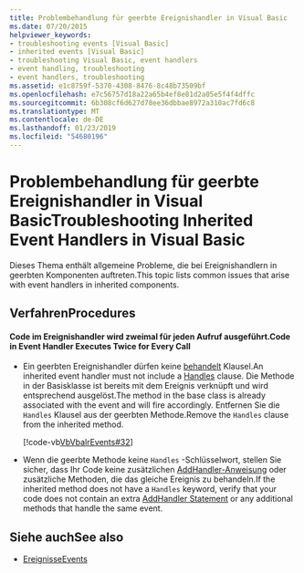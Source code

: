 ```yaml
---
title: Problembehandlung für geerbte Ereignishandler in Visual Basic
ms.date: 07/20/2015
helpviewer_keywords:
- troubleshooting events [Visual Basic]
- inherited events [Visual Basic]
- troubleshooting Visual Basic, event handlers
- event handling, troubleshooting
- event handlers, troubleshooting
ms.assetid: e1c8759f-5370-4308-8476-8c48b73509bf
ms.openlocfilehash: e7c56757d18a22a65b4ef8e81d2a05e5f4f4dffc
ms.sourcegitcommit: 6b308cf6d627d78ee36dbbae8972a310ac7fd6c8
ms.translationtype: MT
ms.contentlocale: de-DE
ms.lasthandoff: 01/23/2019
ms.locfileid: "54680196"
---
```

# <a name="troubleshooting-inherited-event-handlers-in-visual-basic"></a><span data-ttu-id="04aea-102">Problembehandlung für geerbte Ereignishandler in Visual Basic</span><span class="sxs-lookup"><span data-stu-id="04aea-102">Troubleshooting Inherited Event Handlers in Visual Basic</span></span>
<span data-ttu-id="04aea-103">Dieses Thema enthält allgemeine Probleme, die bei Ereignishandlern in geerbten Komponenten auftreten.</span><span class="sxs-lookup"><span data-stu-id="04aea-103">This topic lists common issues that arise with event handlers in inherited components.</span></span>  
  
## <a name="procedures"></a><span data-ttu-id="04aea-104">Verfahren</span><span class="sxs-lookup"><span data-stu-id="04aea-104">Procedures</span></span>  
  
#### <a name="code-in-event-handler-executes-twice-for-every-call"></a><span data-ttu-id="04aea-105">Code im Ereignishandler wird zweimal für jeden Aufruf ausgeführt.</span><span class="sxs-lookup"><span data-stu-id="04aea-105">Code in Event Handler Executes Twice for Every Call</span></span>  
  
-   <span data-ttu-id="04aea-106">Ein geerbten Ereignishandler dürfen keine [behandelt](../../../../visual-basic/language-reference/statements/handles-clause.md) Klausel.</span><span class="sxs-lookup"><span data-stu-id="04aea-106">An inherited event handler must not include a [Handles](../../../../visual-basic/language-reference/statements/handles-clause.md) clause.</span></span> <span data-ttu-id="04aea-107">Die Methode in der Basisklasse ist bereits mit dem Ereignis verknüpft und wird entsprechend ausgelöst.</span><span class="sxs-lookup"><span data-stu-id="04aea-107">The method in the base class is already associated with the event and will fire accordingly.</span></span> <span data-ttu-id="04aea-108">Entfernen Sie die `Handles` Klausel aus der geerbten Methode.</span><span class="sxs-lookup"><span data-stu-id="04aea-108">Remove the `Handles` clause from the inherited method.</span></span>  
  
     [!code-vb[VbVbalrEvents#32](../../../../visual-basic/language-reference/statements/codesnippet/VisualBasic/troubleshooting-inherited-event-handlers_1.vb)]  
  
-   <span data-ttu-id="04aea-109">Wenn die geerbte Methode keine `Handles` -Schlüsselwort, stellen Sie sicher, dass Ihr Code keine zusätzlichen [AddHandler-Anweisung](../../../../visual-basic/language-reference/statements/addhandler-statement.md) oder zusätzliche Methoden, die das gleiche Ereignis zu behandeln.</span><span class="sxs-lookup"><span data-stu-id="04aea-109">If the inherited method does not have a `Handles` keyword, verify that your code does not contain an extra [AddHandler Statement](../../../../visual-basic/language-reference/statements/addhandler-statement.md) or any additional methods that handle the same event.</span></span>  
  
## <a name="see-also"></a><span data-ttu-id="04aea-110">Siehe auch</span><span class="sxs-lookup"><span data-stu-id="04aea-110">See also</span></span>
- [<span data-ttu-id="04aea-111">Ereignisse</span><span class="sxs-lookup"><span data-stu-id="04aea-111">Events</span></span>](../../../../visual-basic/programming-guide/language-features/events/index.md)
